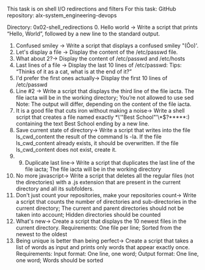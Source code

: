 This task is on shell I/O redirections and filters
For this task:
GitHub repository: alx-system_engineering-devops

Directory: 0x02-shell_redirections
0. Hello world -> Write a script that prints “Hello, World”, followed by a new line to the standard output.
1. Confused smiley -> Write a script that displays a confused smiley "(Ôo)'.
2. Let's display a file -> Display the content of the /etc/passwd file.
3. What about 2?-> Display the content of /etc/passwd and /etc/hosts
4. Last lines of a file -> Display the last 10 lines of /etc/passwd: Tips: “Thinks of it as a cat, what is at the end of it?”
5. I'd prefer the first ones actually-> Display the first 10 lines of /etc/passwd
6. Line #2 -> Write a script that displays the third line of the file iacta. The file iacta will be in the working directory; You’re not allowed to use sed
Note: The output will differ, depending on the content of the file iacta.
7. It is a good file that cuts iron without making a noise-> Write a shell script that creates a file named exactly \*\\'"Best School"\'\\*$\?\*\*\*\*\*:) containing the text Best School ending by a new line.
8. Save current state of directory-> Write a script that writes into the file ls_cwd_content the result of the command ls -la. If the file ls_cwd_content already exists, it should be overwritten. If the file ls_cwd_content does not exist, create it.
9. 9. Duplicate last line-> Write a script that duplicates the last line of the file iacta; The file iacta will be in the working directory
10. No more javascript-> Write a script that deletes all the regular files (not the directories) with a .js extension that are present in the current directory and all its subfolders.
11. Don't just count your repositories, make your repositories count-> Write a script that counts the number of directories and sub-directories in the current directory; The current and parent directories should not be taken into account; Hidden directories should be counted
12. What's new-> Create a script that displays the 10 newest files in the current directory.
Requirements: One file per line; Sorted from the newest to the oldest
13. Being unique is better than being perfect-> Create a script that takes a list of words as input and prints only words that appear exactly once.
Requirements: Input format: One line, one word; Output format: One line, one word; Words should be sorted
